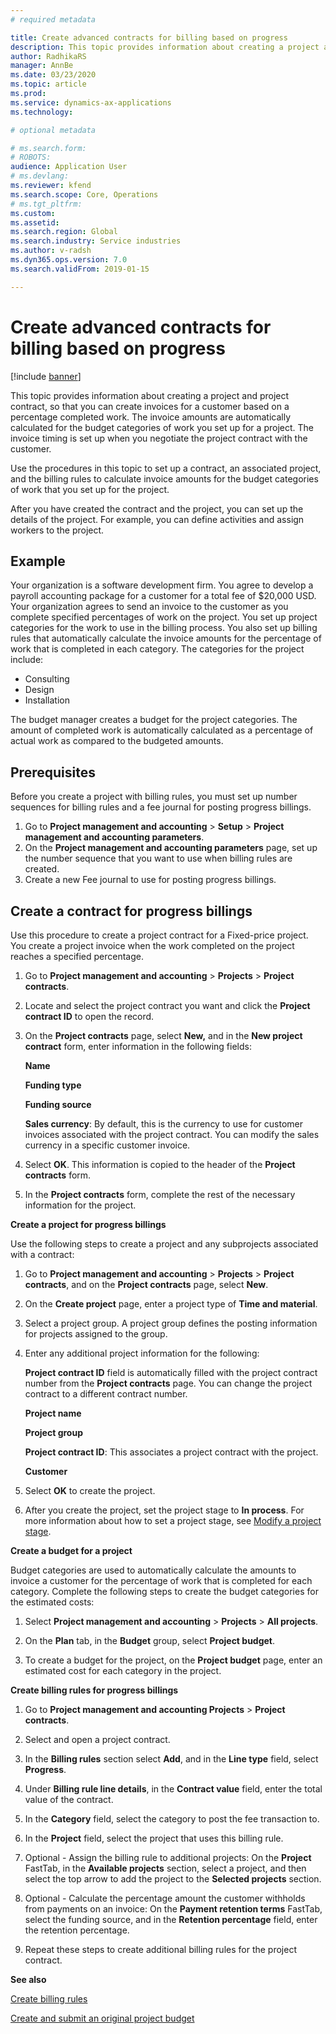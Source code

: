 ```yaml
---
# required metadata

title: Create advanced contracts for billing based on progress
description: This topic provides information about creating a project and project contract, so that you can create invoices for a customer based on a percentage completed work.
author: RadhikaRS
manager: AnnBe
ms.date: 03/23/2020
ms.topic: article
ms.prod: 
ms.service: dynamics-ax-applications
ms.technology: 

# optional metadata

# ms.search.form: 
# ROBOTS: 
audience: Application User
# ms.devlang: 
ms.reviewer: kfend
ms.search.scope: Core, Operations
# ms.tgt_pltfrm: 
ms.custom: 
ms.assetid: 
ms.search.region: Global
ms.search.industry: Service industries
ms.author: v-radsh
ms.dyn365.ops.version: 7.0
ms.search.validFrom: 2019-01-15

---
```


# Create advanced contracts for billing based on progress
[!include [banner](../includes/banner.md)]

This topic provides information about creating a project and project contract, so that you can create invoices for a customer based on a percentage completed work. The invoice amounts are automatically calculated for the budget categories of work you set up for a project. The invoice timing is set up when you negotiate the project contract with the customer.

Use the procedures in this topic to set up a contract, an associated project, and the billing rules to calculate invoice amounts for the budget categories of work that you set up for the project.

After you have created the contract and the project, you can set up the details of the project. For example, you can define activities and assign workers to the project.

## Example

Your organization is a software development firm. You agree to develop a payroll accounting package for a customer for a total fee of $20,000 USD. Your organization agrees to send an invoice to the customer as you complete specified percentages of work on the project. You set up project categories for the work to use in the billing process. You also set up billing rules that automatically calculate the invoice amounts for the percentage of work that is completed in each category. The categories for the project include:

- Consulting
- Design
- Installation

The budget manager creates a budget for the project categories. The amount of completed work is automatically calculated as a percentage of actual work as compared to the budgeted amounts.

## Prerequisites

Before you create a project with billing rules, you must set up number sequences for billing rules and a fee journal for posting progress billings. 

1. Go to **Project management and accounting** > **Setup** > **Project management and accounting parameters**.
2. On the **Project management and accounting parameters** page, set up the number sequence that you want to use when billing rules are created. 
3. Create a new Fee journal to use for posting progress billings.

## Create a contract for progress billings

Use this procedure to create a project contract for a Fixed-price project. You create a project invoice when the work completed on the project reaches a specified percentage.

1.   Go to **Project management and accounting** > **Projects** > **Project contracts**.

2.   Locate and select the project contract you want and click the **Project contract ID** to open the record.

3.   On the **Project contracts** page, select **New,** and in the **New project contract** form, enter information in the following fields:

       **Name**

       **Funding type**

       **Funding source**

       **Sales currency**: By default, this is the currency to use for customer invoices associated with the project contract. You can modify the sales currency in a specific customer invoice.

4.    Select **OK**. This information is copied to the header of the **Project contracts** form.

5.    In the **Project contracts** form, complete the rest of the necessary information for the project.

**Create a project for progress billings**

Use the following steps to create a project and any subprojects associated with a contract:

1.   Go to **Project management and accounting** > **Projects** > **Project contracts**, and on the **Project contracts** page, select **New**.

2.    On the **Create project** page, enter a project type of **Time and material**.

3.    Select a project group. A project group defines the posting information for projects assigned to the group.

4.    Enter any additional project information for the following:

      **Project contract ID** field is automatically filled with the project contract number from the **Project contracts** page. You can change the project contract to a different contract number.

      **Project name**

      **Project group**

      **Project contract ID**: This associates a project contract with the project.

      **Customer**
5.    Select **OK** to create the project.   

6.    After you create the project, set the project stage to **In process**. For more information about how to set a project stage, see [Modify a project stage](https://docs.microsoft.com/en-us/dynamicsax-2012/appuser-itpro/modify-a-project-stage).

**Create a budget for a project**

Budget categories are used to automatically calculate the amounts to invoice a customer for the percentage of work that is completed for each category. Complete the following steps to create the budget categories for the estimated costs:

1.  Select **Project management and accounting** \> **Projects** \> **All
    projects**.

2.  On the **Plan** tab, in the **Budget** group, select **Project budget**.

3.  To create a budget for the project, on the **Project budget** page, enter an
    estimated cost for each category in the project.
    
**Create billing rules for progress billings**

1.  Go to **Project management and accounting Projects** \> **Project
    contracts**.

2.  Select and open a project contract.

3.  In the **Billing rules** section select **Add**, and in the **Line type**
    field, select **Progress**.

4.  Under **Billing rule line details**, in the **Contract value** field, enter
    the total value of the contract.

5.  In the **Category** field, select the category to post the fee transaction
    to.

6.  In the **Project** field, select the project that uses this billing rule.

7.  Optional - Assign the billing rule to additional projects: On the
    **Project** FastTab, in the **Available projects** section, select a
    project, and then select the top arrow to add the project to the **Selected
    projects** section.

8.  Optional - Calculate the percentage amount the customer withholds from
    payments on an invoice: On the **Payment retention terms** FastTab, select
    the funding source, and in the **Retention percentage** field, enter the
    retention percentage.

9.  Repeat these steps to create additional billing rules for the project
    contract.

**See also**

[Create billing rules](https://docs.microsoft.com/en-us/dynamicsax-2012/appuser-itpro/create-billing-rules)

[Create and submit an original project budget](https://docs.microsoft.com/en-us/dynamicsax-2012/appuser-itpro/create-and-submit-an-original-project-budget)
